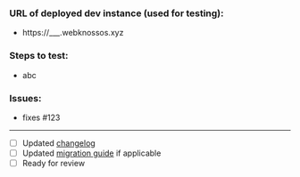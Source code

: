 ### URL of deployed dev instance (used for testing):
- https://___.webknossos.xyz

### Steps to test:
- abc

### Issues:
- fixes #123

------
- [ ] Updated [changelog](https://github.com/scalableminds/webknossos/blob/master/CHANGELOG.md#unreleased)
- [ ] Updated [migration guide](https://github.com/scalableminds/webknossos/blob/master/MIGRATIONS.md#unreleased) if applicable
- [ ] Ready for review
